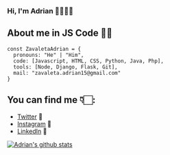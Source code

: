 ### Hi, I'm Adrian 👋👨🏻‍💻

## About me in JS Code ✌🏻
```JS
const ZavaletaAdrian = {
  pronouns: "He" | "Him",
  code: [Javascript, HTML, CSS, Python, Java, Php],
  tools: [Node, Django, Flask, Git],
  mail: "zavaleta.adrian15@gmail.com"
}
```
## You can find me 👇🏻:
- [Twitter](https://twitter.com/Zavaleta_Adrian) 📲
- [Instagram](https://www.instagram.com/elzavaletonga/) 📸
- [LinkedIn](https://www.linkedin.com/in/zavaletaadrian/) 💼

[![Adrian's github stats](https://github-readme-stats.vercel.app/api?username=ZavaletaAdrian)](https:://github.com/ZavaletaAdrian/github-readme-stats)
<!--
**ZavaletaAdrian/ZavaletaAdrian** is a ✨ _special_ ✨ repository because its `README.md` (this file) appears on your GitHub profile.

Here are some ideas to get you started:

- 🔭 I’m currently working on ...
- 🌱 I’m currently learning ...
- 👯 I’m looking to collaborate on ...
- 🤔 I’m looking for help with ...
- 💬 Ask me about ...
- 📫 How to reach me: ...
- 😄 Pronouns: ...
- ⚡ Fun fact: ...
-->
